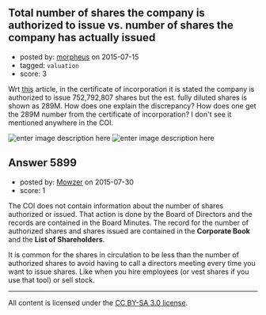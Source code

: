 ## Total number of shares the company is authorized to issue vs. number of shares the company has actually issued

- posted by: [morpheus](https://stackexchange.com/users/49543/morpheus) on 2015-07-15
- tagged: `valuation`
- score: 3

<p>Wrt <a href="https://vcexperts.com/reference/buzz/1517" rel="nofollow noreferrer">this</a> article, in the certificate of incorporation it is stated the company is authorized to issue 752,792,807 shares but the est. fully diluted shares is shown as 289M. How does one explain the discrepancy? How does one get the 289M number from the certificate of incorporation? I don't see it mentioned anywhere in the COI.</p>

<p><img src="https://i.stack.imgur.com/J4ZrO.png" alt="enter image description here">
<img src="https://i.stack.imgur.com/Zr3P2.png" alt="enter image description here"></p>



## Answer 5899

- posted by: [Mowzer](https://stackexchange.com/users/1803081/mowzer) on 2015-07-30
- score: 1

<p>The COI does not contain information about the number of shares authorized or issued. That action is done by the Board of Directors and the records are contained in the Board Minutes. The record for the number of authorized shares and shares issued are contained in the <strong>Corporate Book</strong> and the <strong>List of Shareholders</strong>.</p>

<p>It is common for the shares in circulation to be less than the number of authorized shares to avoid having to call a directors meeting every time you want to issue shares. Like when you hire employees (or vest shares if you use that tool) or sell stock.</p>




---

All content is licensed under the [CC BY-SA 3.0 license](https://creativecommons.org/licenses/by-sa/3.0/).
